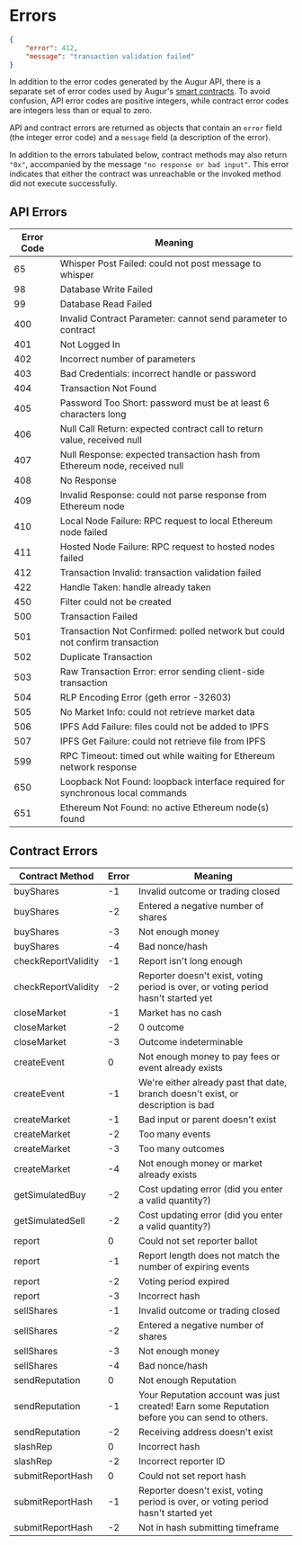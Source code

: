 Errors
======

```json
{
    "error": 412,
    "message": "transaction validation failed"
}
```

In addition to the error codes generated by the Augur API, there is a separate set of error codes used by Augur's [smart contracts](https://github.com/AugurProject/augur-core).  To avoid confusion, API error codes are positive integers, while contract error codes are integers less than or equal to zero.

API and contract errors are returned as objects that contain an `error` field (the integer error code) and a `message` field (a description of the error).

<aside class="notice">In addition to the errors tabulated below, contract methods may also return <code>"0x"</code>, accompanied by the message <code>"no response or bad input"</code>.  This error indicates that either the contract was unreachable or the invoked method did not execute successfully.</aside>

API Errors
----------

Error Code | Meaning
---------- | -------
65 | Whisper Post Failed: could not post message to whisper
98 | Database Write Failed
99 | Database Read Failed
400 | Invalid Contract Parameter: cannot send parameter to contract
401 | Not Logged In
402 | Incorrect number of parameters
403 | Bad Credentials: incorrect handle or password
404 | Transaction Not Found
405 | Password Too Short: password must be at least 6 characters long
406 | Null Call Return: expected contract call to return value, received null
407 | Null Response: expected transaction hash from Ethereum node, received null
408 | No Response
409 | Invalid Response: could not parse response from Ethereum node
410 | Local Node Failure: RPC request to local Ethereum node failed
411 | Hosted Node Failure: RPC request to hosted nodes failed
412 | Transaction Invalid: transaction validation failed
422 | Handle Taken: handle already taken
450 | Filter could not be created
500 | Transaction Failed
501 | Transaction Not Confirmed: polled network but could not confirm transaction
502 | Duplicate Transaction
503 | Raw Transaction Error: error sending client-side transaction
504 | RLP Encoding Error (geth error -32603)
505 | No Market Info: could not retrieve market data
506 | IPFS Add Failure: files could not be added to IPFS
507 | IPFS Get Failure: could not retrieve file from IPFS
599 | RPC Timeout: timed out while waiting for Ethereum network response
650 | Loopback Not Found: loopback interface required for synchronous local commands
651 | Ethereum Not Found: no active Ethereum node(s) found

Contract Errors
---------------

Contract Method | Error | Meaning
--------------- | ----- | -------
buyShares | -1 | Invalid outcome or trading closed
buyShares | -2 | Entered a negative number of shares
buyShares | -3 | Not enough money
buyShares | -4 | Bad nonce/hash
checkReportValidity | -1 | Report isn't long enough
checkReportValidity | -2 | Reporter doesn't exist, voting period is over, or voting period hasn't started yet
closeMarket | -1 | Market has no cash
closeMarket | -2 | 0 outcome
closeMarket | -3 | Outcome indeterminable
createEvent | 0 | Not enough money to pay fees or event already exists
createEvent | -1 | We're either already past that date, branch doesn't exist, or description is bad
createMarket | -1 | Bad input or parent doesn't exist
createMarket | -2 | Too many events
createMarket | -3 | Too many outcomes
createMarket | -4 | Not enough money or market already exists
getSimulatedBuy | -2 | Cost updating error (did you enter a valid quantity?)
getSimulatedSell | -2 | Cost updating error (did you enter a valid quantity?)
report | 0 | Could not set reporter ballot
report | -1 | Report length does not match the number of expiring events
report | -2 | Voting period expired
report | -3 | Incorrect hash
sellShares | -1 | Invalid outcome or trading closed
sellShares | -2 | Entered a negative number of shares
sellShares | -3 | Not enough money
sellShares | -4 | Bad nonce/hash
sendReputation | 0 | Not enough Reputation
sendReputation | -1 | Your Reputation account was just created! Earn some Reputation before you can send to others.
sendReputation | -2 | Receiving address doesn't exist
slashRep | 0 | Incorrect hash
slashRep | -2 | Incorrect reporter ID
submitReportHash | 0 | Could not set report hash
submitReportHash | -1 | Reporter doesn't exist, voting period is over, or voting period hasn't started yet
submitReportHash | -2 | Not in hash submitting timeframe
